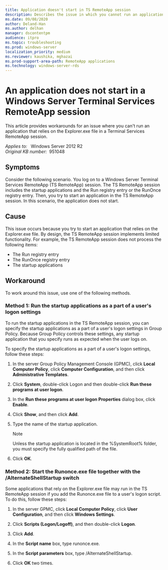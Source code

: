 ```yaml
---
title: Application doesn't start in TS RemoteApp session
description: Describes the issue in which you cannot run an application that relies on the Explorer.exe file in a TS RemoteApp session. Two workarounds are offered that use Group Policy settings and changes.
ms.date: 09/08/2020
author: Deland-Han
ms.author: delhan
manager: dscontentpm
audience: itpro
ms.topic: troubleshooting
ms.prod: windows-server
localization_priority: medium
ms.reviewer: kaushika, mghazai
ms.prod-support-area-path: RemoteApp applications
ms.technology: windows-server-rds
---
```

# An application does not start in a Windows Server Terminal Services RemoteApp session

This article provides workarounds for an issue where you can't run an application that relies on the Explorer.exe file in a Terminal Services RemoteApp session.

_Applies to:_ &nbsp; Windows Server 2012 R2  
_Original KB number:_ &nbsp;951048

## Symptoms

Consider the following scenario. You log on to a Windows Server Terminal Services RemoteApp (TS RemoteApp) session. The TS RemoteApp session includes the startup applications and the Run registry entry or the RunOnce registry entry. Then, you try to start an application in the TS RemoteApp session. In this scenario, the application does not start.

## Cause

This issue occurs because you try to start an application that relies on the Explorer.exe file. By design, the TS RemoteApp session implements limited functionality. For example, the TS RemoteApp session does not process the following items:  

- The Run registry entry
- The RunOnce registry entry
- The startup applications

## Workaround

To work around this issue, use one of the following methods.

### Method 1: Run the startup applications as a part of a user's logon settings

To run the startup applications in the TS RemoteApp session, you can specify the startup applications as a part of a user's logon settings in Group Policy. Because Group Policy controls these settings, any startup application that you specify runs as expected when the user logs on.

To specify the startup applications as a part of a user's logon settings, follow these steps:

1. In the server Group Policy Management Console (GPMC), click **Local Computer Policy**, click **Computer Configuration**, and then click **Administrative Templates**.

2. Click **System**, double-click Logon and then double-click **Run these programs at user logon**.

3. In the **Run these programs at user logon Properties** dialog box, click **Enable**.

4. Click **Show**, and then click **Add**.

5. Type the name of the startup application.

    > [!NOTE]
    > Unless the startup application is located in the %SystemRoot% folder, you must specify the fully qualified path of the file.
6. Click **OK**.

### Method 2: Start the Runonce.exe file together with the /AlternateShellStartup switch

Some applications that rely on the Explorer.exe file may run in the TS RemoteApp session if you add the Runonce.exe file to a user's logon script. To do this, follow these steps:

1. In the server GPMC, click **Local Computer Policy**, click **User Configuration**, and then click **Windows Settings**.

2. Click **Scripts (Logon/Logoff)**, and then double-click **Logon**.

3. Click **Add**.

4. In the **Script name** box, type runonce.exe.

5. In the **Script parameters** box, type /AlternateShellStartup.

6. Click **OK** two times.
